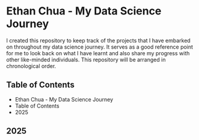 # Ethan Chua - My Data Science Journey
I created this repository to keep track of the projects that I have embarked on throughout my data science journey. It serves as a good reference point for me to look back on what I have learnt and also share my progress with other like-minded individuals. This repository will be arranged in chronological order.
## Table of Contents
* Ethan Chua - My Data Science Journey
* Table of Contents
* 2025
## 2025
